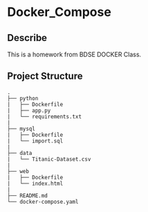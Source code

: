 # Docker_Compose

## Describe 
This is a homework from BDSE DOCKER Class. 



## Project Structure
```
.
├── python
|   ├── Dockerfile
|   ├── app.py
|   └── requirements.txt
|
├── mysql
|   ├── Dockerfile
|   └── import.sql
|
├── data
|   └── Titanic-Dataset.csv
|
├── web
|   ├── Dockerfile
|   └── index.html
|
├── README.md
└── docker-compose.yaml
    
```
